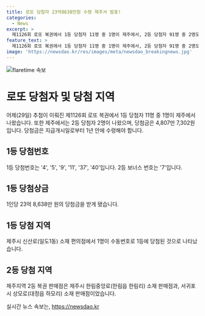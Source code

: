 ```yaml
---
title: 로또 당첨자 23억8638만원 수령 제주서 발표!
categories:
  - News
excerpt: >
  제1126회 로또 복권에서 1등 당첨자 11명 중 1명이 제주에서, 2등 당첨자 91명 중 2명도 제주에서 나왔다. 1인당 23억 8,638만 원의 1등 상금과 4,807만 7,302원의 2등 상금이 제주에 돌았다. 수령기한은 1년이며, 당첨번호는 4, 5, 9, 11, 37, 40이고, 2등 보너스 번호는 7이다.
feature_text: >
  제1126회 로또 복권에서 1등 당첨자 11명 중 1명이 제주에서, 2등 당첨자 91명 중 2명도 제주에서 나왔다. 1인당 23억 8,638만 원의 1등 상금과 4,807만 7,302원의 2등 상금이 제주에 돌았다. 수령기한은 1년이며, 당첨번호는 4, 5, 9, 11, 37, 40이고, 2등 보너스 번호는 7이다.
image: 'https://newsdao.kr/res/images/meta/newsdao_breakingnews.jpg'
---
```


<p><img src="https://newsdao.kr/res/images/meta/newsdao_breakingnews.jpg" alt="flaretime 속보" /></p>

<h1>로또 당첨자 및 당첨 지역</h1>

<p data-ke-size="size16">어제(29일) 추첨이 이뤄진 제1126회 로또 복권에서 1등 당첨자 11명 중 1명이 제주에서 나왔습니다. 또한 제주에서는 2등 당첨자 2명이 나왔으며, 당첨금은 4,807만 7,302원입니다. 당첨금은 지급개시일로부터 1년 안에 수령해야 합니다.</p>

<h2 data-ke-size="size26">1등 당첨번호</h2>

<p data-ke-size="size16">1등 당첨번호는 '4', '5', '9', '11', '37', '40'입니다. 2등 보너스 번호는 '7'입니다.</p>

<h2 data-ke-size="size26">1등 당첨상금</h2>

<p data-ke-size="size16">1인당 23억 8,638만 원의 당첨금을 받게 됐습니다.</p>

<h2 data-ke-size="size26">1등 당첨 지역</h2>

<p data-ke-size="size16">제주시 신산로(일도1동) 소재 편의점에서 1명이 수동번호로 1등에 당첨된 것으로 나타났습니다.</p>

<h2 data-ke-size="size26">2등 당첨 지역</h2>

<p data-ke-size="size16">제주지역 2등 복권 판매점은 제주시 한림중앙로(한림읍 한림리) 소재 판매점과, 서귀포시 상모로(대정읍 하모리) 소재 판매점이었습니다.</p>
실시간 뉴스 속보는, <a href="https://newsdao.kr" rel="dofollow">https://newsdao.kr</a>


